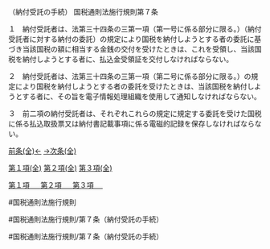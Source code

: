 （納付受託の手続）
国税通則法施行規則第７条

１　納付受託者は、法第三十四条の三第一項（第一号に係る部分に限る。）（納付受託者に対する納付の委託）の規定により国税を納付しようとする者の委託に基づき当該国税の額に相当する金銭の交付を受けたときは、これを受領し、当該国税を納付しようとする者に、払込金受領証を交付しなければならない。

２　納付受託者は、法第三十四条の三第一項（第二号に係る部分に限る。）の規定により国税を納付しようとする者の委託を受けたときは、当該国税を納付しようとする者に、その旨を電子情報処理組織を使用して通知しなければならない。

３　前二項の納付受託者は、それぞれこれらの規定に規定する委託を受けた国税に係る払込取扱票又は納付書記載事項に係る電磁的記録を保存しなければならない。

[前条(全)←](国税通則法施行規則＿第６条_.md)    [→次条(全)](国税通則法施行規則＿第８条_.md)

[第１項(全)](国税通則法施行規則＿第７条第１項_.md)  [第２項(全)](国税通則法施行規則＿第７条第２項_.md)  [第３項(全)](国税通則法施行規則＿第７条第３項_.md)  

[第１項 　 ](国税通則法施行規則＿第７条第１項.md)  [第２項 　 ](国税通則法施行規則＿第７条第２項.md)  [第３項 　 ](国税通則法施行規則＿第７条第３項.md)  

#国税通則法施行規則

#国税通則法施行規則/第７条（納付受託の手続）

#国税通則法施行規則/第７条（納付受託の手続）

